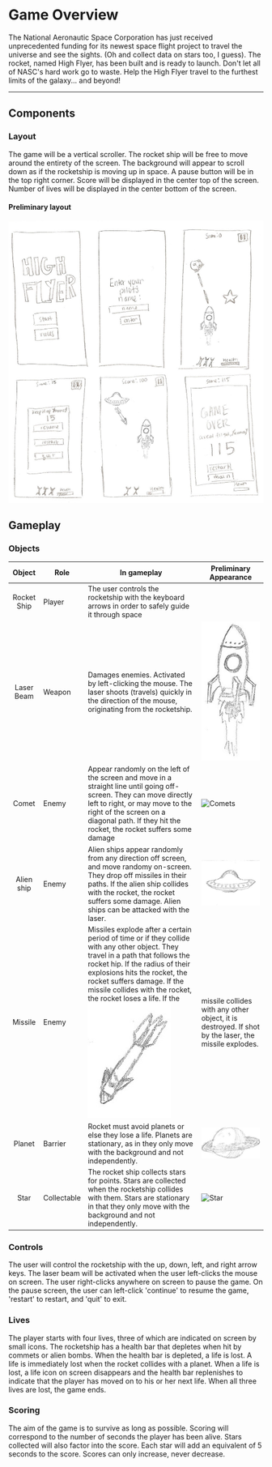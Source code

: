 # Game Overview
The National Aeronautic Space Corporation has just received unprecedented funding for its newest space flight project to travel the universe and see the sights. (Oh and collect data on stars too, I guess). The rocket, named High Flyer, has been built and is ready to launch. Don't let all of NASC's hard work go to waste. Help the High Flyer travel to the furthest limits of the galaxy... and beyond!

----
## Components

### Layout
The game will be a vertical scroller. The rocket ship will be free to move around the entirety of the screen. The background will appear to scroll down as if the rocketship is moving up in space. A pause button will be in the top right corner. Score will be displayed in the center top of the screen. Number of lives will be displayed in the center bottom of the screen.

#### Preliminary layout

![Layouts](images/layout.jpg "Storyboarding High Flyer")


## Gameplay


### Objects
| Object        | Role          | In gameplay          | Preliminary Appearance |
|:-------------:|---------------|----------------------|----------------------|
| Rocket Ship   | Player        | The user controls the rocketship with the keyboard arrows in order to safely guide it through space       |
| Laser Beam   | Weapon        | Damages enemies. Activated by left-clicking the mouse. The laser shoots (travels) quickly in the direction of the mouse, originating from the rocketship.| ![Rocket](images/rocket.jpg "Rocket Ship") |
| Comet        | Enemy         | Appear randomly on the left of the screen and move in a straight line until going off-screen. They can move directly left to right, or may move to the right of the screen on a diagonal path. If they hit the rocket, the rocket suffers some damage | ![Comets](images/comet.jpg "Comet") |
| Alien ship    | Enemy         | Alien ships appear randomly from any direction off screen, and move randomy on-screen. They drop off missiles in their paths. If the alien ship collides with the rocket, the rocket suffers some damage. Alien ships can be attacked with the laser. | ![Alien Ship](images/alien.jpg "Alien ship") |
| Missile        | Enemy        | Missiles explode after a certain period of time or if they collide with any other object. They travel in a path that follows the rocket hip. If the radius of their explosions hits the rocket, the rocket suffers damage. If the missile collides with the rocket, the rocket loses a life. If the ![Missile](images/missile.jpg "Missile") | missile collides with any other object, it is destroyed. If shot by the laser, the missile explodes.|
| Planet       | Barrier       | Rocket must avoid planets or else they lose a life. Planets are stationary, as in they only move with the background and not independently. | ![Planets](images/planet.jpg "Planets") |
| Star        | Collectable   | The rocket ship collects stars for points. Stars are collected when the rocketship collides with them. Stars are stationary in that they only move with the background and not independently. | ![Star](images/star.jpg "Star") |

### Controls

The user will control the rocketship with the up, down, left, and right arrow keys. The laser beam will be activated when the user left-clicks the mouse on screen. The user right-clicks anywhere on screen to pause the game. On the pause screen, the user can left-click 'continue' to resume the game, 'restart' to restart, and 'quit' to exit.

### Lives
The player starts with four lives, three of which are indicated on screen by small icons. The rocketship has a health bar that depletes when hit by commets or alien bombs. When the health bar is depleted, a life is lost. A life is immediately lost when the rocket collides with a planet. When a life is lost, a life icon on screen disappears and the health bar replenishes to indicate that the player has moved on to his or her next life.
When all three lives are lost, the game ends.

###  Scoring
The aim of the game is to survive as long as possible. Scoring will correspond to the number of seconds the player has been alive. Stars collected will also factor into the score. Each star will add an equivalent of 5 seconds to the score. Scores can only increase, never decrease.
